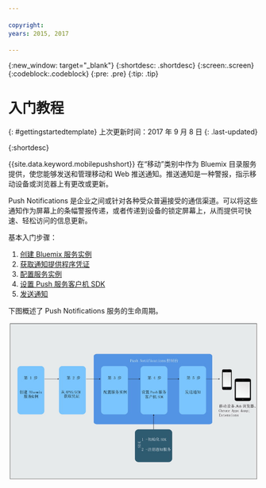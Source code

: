 ```yaml
---

copyright:
years: 2015, 2017

---
```


{:new_window: target="_blank"}
{:shortdesc: .shortdesc}
{:screen:.screen}
{:codeblock:.codeblock}
{:pre: .pre}
{:tip: .tip}

# 入门教程
{: #gettingstartedtemplate}
上次更新时间：2017 年 9 月 8 日
{: .last-updated}

{:shortdesc}

{{site.data.keyword.mobilepushshort}} 在“移动”类别中作为 Bluemix 目录服务提供，使您能够发送和管理移动和 Web 推送通知。推送通知是一种警报，指示移动设备或浏览器上有更改或更新。

Push Notifications 是企业之间或针对各种受众普遍接受的通信渠道。可以将这些通知作为屏幕上的条幅警报传递，或者传递到设备的锁定屏幕上，从而提供可快速、轻松访问的信息更新。  

基本入门步骤：

1. [创建 Bluemix 服务实例](/docs/services/mobilepush/push_step_prereq.html)
1. [获取通知提供程序凭证](/docs/services/mobilepush/push_step_1.html)
1. [配置服务实例](/docs/services/mobilepush/push_step_2.html)
1. [设置 Push 服务客户机 SDK](/docs/services/mobilepush/push_step_3.html)
1. [发送通知](/docs/services/mobilepush/push_step_4.html)

下图概述了 Push Notifications 服务的生命周期。

![推送概述](images/push_notification_lifecycle.jpg)


  












